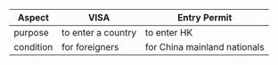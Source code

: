 | Aspect    | VISA               | Entry Permit                 |
| --------- | ------------------ | ---------------------------- |
| purpose   | to enter a country | to enter HK                  |
| condition | for foreigners     | for China mainland nationals |